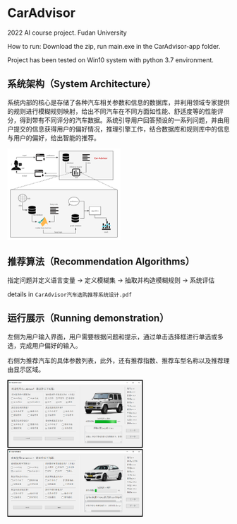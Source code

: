 # CarAdvisor
2022 AI course project. Fudan University

How to run: Download the zip, run main.exe in the CarAdvisor-app folder.

Project has been tested on Win10 system with python 3.7 environment.

## 系统架构（System Architecture）

系统内部的核心是存储了各种汽车相关参数和信息的数据库，并利用领域专家提供的规则进行模糊规则映射，给出不同汽车在不同方面如性能、舒适度等的性能评分，得到带有不同评分的汽车数据。系统引导用户回答预设的一系列问题，并由用户提交的信息获得用户的偏好情况，推理引擎工作，结合数据库和规则库中的信息与用户的偏好，给出智能的推荐。

<img src="README.assets/systemDesign (1).png" alt="systemDesign (1)" style="zoom: 25%;" />

## 推荐算法（Recommendation Algorithms）

指定问题并定义语言变量 → 定义模糊集 → 抽取并构造模糊规则 → 系统评估

details in `CarAdvisor汽车选购推荐系统设计.pdf`

## 运行展示（Running demonstration）

左侧为用户输入界面，用户需要根据问题和提示，通过单击选择框进行单选或多选，完成用户偏好的输入。

右侧为推荐汽车的具体参数列表，此外，还有推荐指数、推荐车型名称以及推荐理由显示区域。

<img src="README.assets/运行.png" alt="运行" style="zoom: 30%;" />

<img src="README.assets/测试3.png" alt="测试3" style="zoom: 30%;" />
